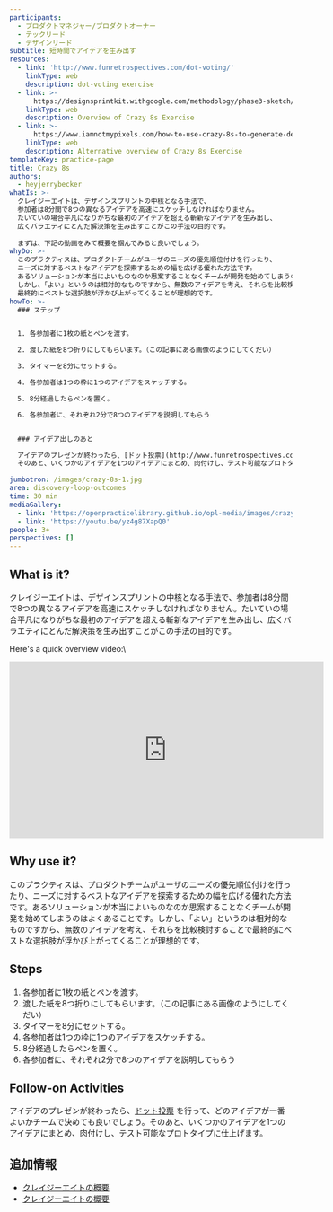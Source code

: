 ```yaml
---
participants:
  - プロダクトマネジャー/プロダクトオーナー
  - テックリード
  - デザインリード
subtitle: 短時間でアイデアを生み出す
resources:
  - link: 'http://www.funretrospectives.com/dot-voting/'
    linkType: web
    description: dot-voting exercise
  - link: >-
      https://designsprintkit.withgoogle.com/methodology/phase3-sketch/crazy-eights
    linkType: web
    description: Overview of Crazy 8s Exercise
  - link: >-
      https://www.iamnotmypixels.com/how-to-use-crazy-8s-to-generate-design-ideas/
    linkType: web
    description: Alternative overview of Crazy 8s Exercise
templateKey: practice-page
title: Crazy 8s
authors:
  - heyjerrybecker
whatIs: >-
  クレイジーエイトは、デザインスプリントの中核となる手法で、
  参加者は8分間で8つの異なるアイデアを高速にスケッチしなければなりません。
  たいていの場合平凡になりがちな最初のアイデアを超える斬新なアイデアを生み出し、
  広くバラエティにとんだ解決策を生み出すことがこの手法の目的です。
  
  まずは、下記の動画をみて概要を掴んでみると良いでしょう。
whyDo: >-
  このプラクティスは、プロダクトチームがユーザのニーズの優先順位付けを行ったり、
  ニーズに対するベストなアイデアを探索するための幅を広げる優れた方法です。
  あるソリューションが本当によいものなのか思案することなくチームが開発を始めてしまうのはよくあることです。
  しかし、「よい」というのは相対的なものですから、無数のアイデアを考え、それらを比較検討することで
  最終的にベストな選択肢が浮かび上がってくることが理想的です。
howTo: >-
  ### ステップ


  1. 各参加者に1枚の紙とペンを渡す。

  2. 渡した紙を8つ折りにしてもらいます。（この記事にある画像のようにしてくだい）

  3. タイマーを8分にセットする。

  4. 各参加者は1つの枠に1つのアイデアをスケッチする。

  5. 8分経過したらペンを置く。

  6. 各参加者に、それぞれ2分で8つのアイデアを説明してもらう


  ### アイデア出しのあと

  アイデアのプレゼンが終わったら、[ドット投票](http://www.funretrospectives.com/dot-voting/) を行って、どのアイデアが一番よいかチームで決めても良いでしょう。
  そのあと、いくつかのアイデアを1つのアイデアにまとめ、肉付けし、テスト可能なプロトタイプに仕上げます。

jumbotron: /images/crazy-8s-1.jpg
area: discovery-loop-outcomes
time: 30 min
mediaGallery:
  - link: 'https://openpracticelibrary.github.io/opl-media/images/crazy-8s-1.jpg'
  - link: 'https://youtu.be/yz4g87XapQ0'
people: 3+
perspectives: []
---
```

## What is it?

クレイジーエイトは、デザインスプリントの中核となる手法で、参加者は8分間で8つの異なるアイデアを高速にスケッチしなければなりません。たいていの場合平凡になりがちな最初のアイデアを超える斬新なアイデアを生み出し、広くバラエティにとんだ解決策を生み出すことがこの手法の目的です。
  
Here's a quick overview video:\
<iframe width="560" height="315" src="https://www.youtube.com/embed/yz4g87XapQ0" frameborder="0" allow="accelerometer; autoplay; encrypted-media; gyroscope; picture-in-picture" allowfullscreen></iframe>

## Why use it?

このプラクティスは、プロダクトチームがユーザのニーズの優先順位付けを行ったり、ニーズに対するベストなアイデアを探索するための幅を広げる優れた方法です。あるソリューションが本当によいものなのか思案することなくチームが開発を始めてしまうのはよくあることです。しかし、「よい」というのは相対的なものですから、無数のアイデアを考え、それらを比較検討することで最終的にベストな選択肢が浮かび上がってくることが理想的です。

## Steps


1. 各参加者に1枚の紙とペンを渡す。
2. 渡した紙を8つ折りにしてもらいます。（この記事にある画像のようにしてくだい）
3. タイマーを8分にセットする。
4. 各参加者は1つの枠に1つのアイデアをスケッチする。
5. 8分経過したらペンを置く。
6. 各参加者に、それぞれ2分で8つのアイデアを説明してもらう

## Follow-on Activities

アイデアのプレゼンが終わったら、[ドット投票](http://www.funretrospectives.com/dot-voting/) を行って、どのアイデアが一番よいかチームで決めても良いでしょう。そのあと、いくつかのアイデアを1つのアイデアにまとめ、肉付けし、テスト可能なプロトタイプに仕上げます。

## 追加情報

* [クレイジーエイトの概要](https://designsprintkit.withgoogle.com/methodology/phase3-sketch/crazy-eights)
* [クレイジーエイトの概要](https://www.iamnotmypixels.com/how-to-use-crazy-8s-to-generate-design-ideas/)
